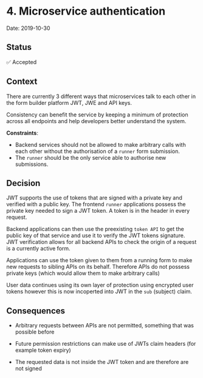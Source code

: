 # 4. Microservice authentication

Date: 2019-10-30

## Status

✅ Accepted

## Context

There are currently 3 different ways that microservices talk to each other in the form builder platform JWT, JWE and API keys.

Consistency can benefit the service by keeping a minimum of protection across all endpoints and help developers better understand the system.

**Constraints**:

- Backend services should not be allowed to make arbitrary calls with each other without the authorisation of a `runner` form submission.
- The `runner` should be the only service able to authorise new submissions.

## Decision

JWT supports the use of tokens that are signed with a private key and verified with a public key.
The frontend `runner` applications possess the private key needed to sign a JWT token.
A token is in the header in every request.

Backend applications can then use the preexisting `token API` to get the public key of that service and use it to verify the JWT tokens signature. 
JWT verification allows for all backend APIs to check the origin of a request is a currently active form.

Applications can use the token given to them from a running form to make new requests to sibling APIs on its behalf.
Therefore APIs do not possess private keys (which would allow them to make arbitrary calls)

User data continues using its own layer of protection using encrypted user tokens however this is now incoperted into JWT in the `sub` (subject) claim.

## Consequences

- Arbitrary requests between APIs are not permitted, something that was possible before

- Future permission restrictions can make use of JWTs claim headers (for example token expiry)

- The requested data is not inside the JWT token and are therefore are not signed

